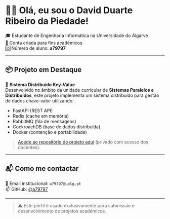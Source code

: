 # 👨‍💻 Olá, eu sou o David Duarte Ribeiro da Piedade!

🎓 Estudante de Engenharia Informática na Universidade do Algarve  
🎯 Conta criada para fins académicos  
🆔 Número de aluno: **a79797**

---

## 📦 Projeto em Destaque

🔧 **Sistema Distribuído Key-Value**  
Desenvolvido no âmbito da unidade curricular de **Sistemas Paralelos e Distribuídos**, este projeto implementa um sistema distribuído para gestão de dados chave-valor utilizando:

- FastAPI (REST API)
- Redis (cache em memória)
- RabbitMQ (fila de mensagens)
- CockroachDB (base de dados distribuída)
- Docker (contenção e portabilidade)

> [Acede ao repositório do projeto aqui](https://github.com/a79797/UALG-a79797-kvstore) (privado com acesso dos docentes).

---

## 📬 Como me contactar

📧 Email institucional: `a79797@ualg.pt`  
📫 GitHub: [@a79797](https://github.com/a79797)

---

> ⚠️ Este perfil é usado exclusivamente para submissão e desenvolvimento de projetos académicos.
